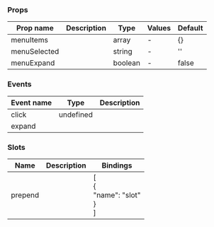 ### Props

| Prop name    | Description | Type    | Values | Default |
| ------------ | ----------- | ------- | ------ | ------- |
| menuItems    |             | array   | -      | {}      |
| menuSelected |             | string  | -      | ''      |
| menuExpand   |             | boolean | -      | false   |

### Events

| Event name | Type      | Description |
| ---------- | --------- | ----------- |
| click      | undefined |
| expand     |           |

### Slots

| Name    | Description | Bindings                              |
| ------- | ----------- | ------------------------------------- |
| prepend |             | [<br> {<br> "name": "slot"<br> }<br>] |
